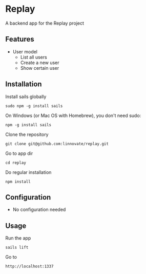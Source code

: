 # Replay

A backend app for the Replay project

## Features
* User model
    + List all users
    + Create a new user
    + Show certain user

## Installation
Install sails globally
```
sudo npm -g install sails
```
On Windows (or Mac OS with Homebrew), you don't need sudo:
```
npm -g install sails
```
Clone the repository
```
git clone git@github.com:linnovate/replay.git
```
Go to app dir
```
cd replay
```
Do regular installation
```
npm install
```

## Configuration
* No configuration needed

## Usage
Run the app
```
sails lift
```
Go to
```
http://localhost:1337
```

